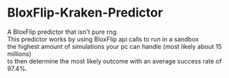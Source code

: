 # BloxFlip-Kraken-Predictor
A  BloxFlip predictor that isn't pure rng. <br/>
This predictor works by using BloxFlip api calls to run in a sandbox <br/>
the highest amount of simulations your pc can handle (most likely about 15 millions) <br/>
to then determine the most likely outcome with an average success rate of 97.4%.
